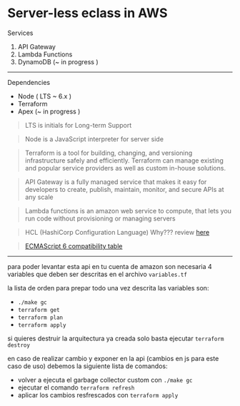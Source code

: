 # Server-less eclass in AWS

Services

1. API Gateway
2. Lambda Functions
3. DynamoDB (~ in progress )


--------


Dependencies

- Node ( LTS ~ 6.x )
- Terraform
- Apex (~ in progress )


> LTS is initials for Long-term Support

> Node is a JavaScript interpreter for server side

> Terraform is a tool for building,
changing, and versioning infrastructure safely
and efficiently. Terraform can manage existing
and popular service providers as well as custom
in-house solutions.

> API Gateway is a fully managed service
that makes it easy for developers to create, publish,
maintain, monitor, and secure APIs at any scale

> Lambda functions is an amazon web service to
compute, that lets you run code without
provisioning or managing servers

> HCL (HashiCorp Configuration Language)
> Why??? review [here](https://github.com/hashicorp/hcl#why)

>[ECMAScript 6 compatibility table](https://kangax.github.io/compat-table/es6/#node)



________

para poder levantar esta api en tu cuenta de amazon son necesaria 4
variables que deben ser descritas en el archivo `variables.tf`

la lista de orden para prepar todo una vez descrita las variables
son:

- `./make gc`
- `terraform get`
- `terraform plan`
- `terraform apply`


si quieres destruir la arquitectura ya creada solo basta ejecutar
`terraform destroy`

en caso de realizar cambio y exponer en la api (cambios en js para este caso de uso)
debemos la siguiente lista de comandos:

- volver a ejecuta el garbage collector custom con `./make gc`
- ejecutar el comando `terraform refresh`
- aplicar los cambios resfrescados con `terraform apply`
